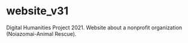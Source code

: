 # website_v31
Digital Humanities Project 2021. Website about a nonprofit organization (Noiazomai-Animal Rescue). 
